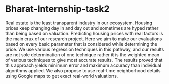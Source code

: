 # Bharat-Internship-task2
Real estate is the least transparent industry in our ecosystem. Housing prices keep changing day in and day out and sometimes are hyped rather than being based on valuation. Predicting housing prices with real factors is the main crux of our research project. Here we aim to make our evaluations based on every basic parameter that is considered while determining the price. We use various regression techniques in this pathway, and our results are not sole determination of one technique rather it is the weighted mean of various techniques to give most accurate results. The results proved that this approach yields minimum error and maximum accuracy than individual algorithms applied. We also propose to use real-time neighborhood details using Google maps to get exact real-world valuations.
